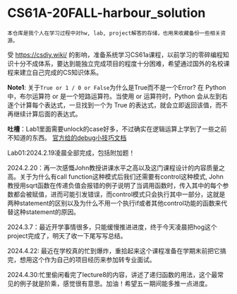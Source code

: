 # CS61A-20FALL-harbour_solution
```
本仓库是我个人在学习过程中对hw, lab, project解答的存储，也用来收藏备份一些相关资源。
```
受 https://csdiy.wiki/ 的影响，准备系统学习CS61a课程，以前学习的零碎编程知识十分不成体系，要达到能独立完成项目的程度十分困难，希望通过国外的名校课程来建立自己完成的CS知识体系。

**Note1**: 关于`True or 1 / 0 or False`为什么是True而不是一个Error?
在 Python 中，布尔运算符 or 是一个短路运算符。当使用 or 运算符时，Python 会从左到右逐个计算每个表达式，一旦找到一个为 True 的表达式，就会立即返回该值，而不再继续计算后面的表达式。

**吐槽**：Lab1里面需要unlock的case好多，不过确实在逻辑运算上学到了一些之前不知道的东西。
[官方给的debug小技巧文档](https://inst.eecs.berkeley.edu/~cs61a/fa20/articles/debugging.html)

Lab01:2024.2.19凌晨全部完成，包括附加题！

2024.2.20：再一次感慨John教授讲课水平之高以及这门课程设计的内容质量之高。关于为什么有call function这种模式后我们还需要有control这种模式, John教授用sqrt函数在传递负值会报错的例子说明了当调用函数时，传入其中的每个参数都会被赋值，进而可能引发错误，而control模式只会执行其中一部分，这就是两种statement的区别以及为什么不用一个执行if或者其他control功能的函数来代替这种statement的原因。

2024.3.7：最近开学事情很多，只能缓慢推进进度，终于今天凌晨把hog这个project完成了，明天了收一下尾写写总结。

2024.4.22: 最近在学校真的忙到爆炸，重拾起来这个课程准备在学期末前把它搞完，想用这个作为自己的项目经历来参加转专业面试。

2024.4.30:忙里偷闲看完了lecture8的内容，讲述了递归函数的用法，这个最常见的例子就是阶乘，感觉很有意思。加油！希望五一期间能多推一点进度。
